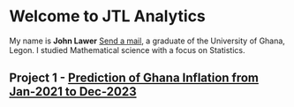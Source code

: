 # Welcome to JTL Analytics 
My name is **John Lawer** [Send a mail](johnkwao265@gamil.com), a graduate of the University of Ghana, Legon. I studied Mathematical science with a focus on Statistics.

## Project 1 - [Prediction of Ghana Inflation from Jan-2021 to Dec-2023](https://github.com/Admin-John/Statistics_Dev/blob/main/SN%20%26%20TIME%20SERIES%20INFLATION%20FORECAST%20.py)
